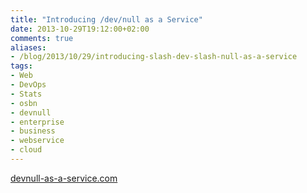 ```yaml
---
title: "Introducing /dev/null as a Service"
date: 2013-10-29T19:12:00+02:00
comments: true
aliases:
- /blog/2013/10/29/introducing-slash-dev-slash-null-as-a-service
tags:
- Web
- DevOps
- Stats
- osbn
- devnull
- enterprise
- business
- webservice
- cloud
---
```


[devnull-as-a-service.com](http://devnull-as-a-service.com)

